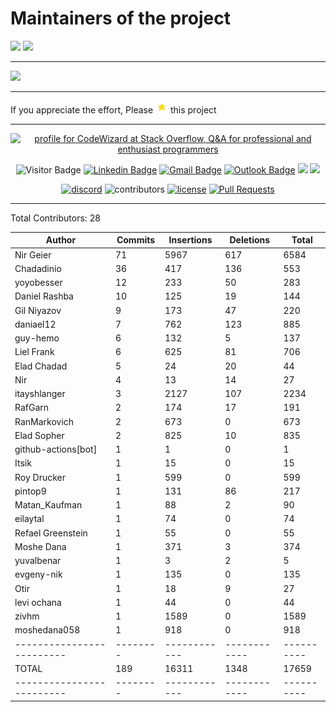 # Maintainers of the project

  <img src="https://img.shields.io/github/forks/nirgeier/DevOps-Zero2Hero?style=social">&nbsp;<img src="https://img.shields.io/github/stars/nirgeier/DevOps-Zero2Hero?style=social">

---

![](resources/images/cover-rounded.png)

---

If you appreciate the effort, Please <img src="https://raw.githubusercontent.com/nirgeier/labs-assets/main/assets/images/star.png" height="20px"> this project

---
<div align="center">
    <a href="https://stackoverflow.com/users/1755598/codewizard"><img src="https://stackoverflow.com/users/flair/1755598.png" height="50" alt="profile for CodeWizard at Stack Overflow, Q&amp;A for professional and enthusiast programmers" title="profile for CodeWizard at Stack Overflow, Q&amp;A for professional and enthusiast programmers"></a>
  
  ![Visitor Badge](https://visitor-badge.laobi.icu/badge?page_id=nirgeier)
  [![Linkedin Badge](https://img.shields.io/badge/-nirgeier-blue?style=flat&logo=Linkedin&logoColor=white&link=https://www.linkedin.com/in/nirgeier/)](https://www.linkedin.com/in/nirgeier/) 
  [![Gmail Badge](https://img.shields.io/badge/-nirgeier@gmail.com-fcc624?style=flat&logo=Gmail&logoColor=red&link=mailto:nirgeier@gmail.com)](mailto:nirgeier@gmail.com) [![Outlook Badge](https://img.shields.io/badge/-nirg@codewizard.co.il-fcc624?style=flat&logo=microsoftoutlook&logoColor=blue&link=mailto:nirg@codewizard.co.il)](mailto:nirg@codewizard.co.il) 
  <img src="https://img.shields.io/github/followers/nirgeier?style=social">
  <img src="https://img.shields.io/github/stars/nirgeier?style=social">
  
  <a href="https://discord.gg/U6xW23Ss"><img src="https://img.shields.io/badge/discord-7289da.svg?style=plastic&logo=discord" alt="discord" style="height: 20px;"></a>
  <img src="https://img.shields.io/github/contributors-anon/nirgeier/DevOps-Zero2Hero?color=yellow&style=plastic" alt="contributors" style="height: 20px;"></a>
  <a href="https://opensource.org/licenses/Apache-2.0"><img src="https://img.shields.io/badge/apache%202.0-blue.svg?style=plastic&label=license" alt="license" style="height: 20px;"></a>
  <a href="https://github.com/nirgeier/DevOps-Zero2Hero/pulls"><img src="https://img.shields.io/github/issues-pr/nirgeier/DevOps-Zero2Hero?style=plastic&logo=pr" alt="Pull Requests" style="height: 20px;"></a> 

</div>

---



Total Contributors: 28

|Author                   |Commits |Insertions  |Deletions   |     Total|
|-------------------------|--------|------------|------------|----------|
|Nir Geier                |      71|        5967|         617|      6584|
|Chadadinio               |      36|         417|         136|       553|
|yoyobesser               |      12|         233|          50|       283|
|Daniel Rashba            |      10|         125|          19|       144|
|Gil Niyazov              |       9|         173|          47|       220|
|daniael12                |       7|         762|         123|       885|
|guy-hemo                 |       6|         132|           5|       137|
|Liel Frank               |       6|         625|          81|       706|
|Elad Chadad              |       5|          24|          20|        44|
|Nir                      |       4|          13|          14|        27|
|itayshlanger             |       3|        2127|         107|      2234|
|RafGarn                  |       2|         174|          17|       191|
|RanMarkovich             |       2|         673|           0|       673|
|Elad Sopher              |       2|         825|          10|       835|
|github-actions[bot]      |       1|           1|           0|         1|
|Itsik                    |       1|          15|           0|        15|
|Roy Drucker              |       1|         599|           0|       599|
|pintop9                  |       1|         131|          86|       217|
|Matan_Kaufman            |       1|          88|           2|        90|
|eilaytal                 |       1|          74|           0|        74|
|Refael Greenstein        |       1|          55|           0|        55|
|Moshe Dana               |       1|         371|           3|       374|
|yuvalbenar               |       1|           3|           2|         5|
|evgeny-nik               |       1|         135|           0|       135|
|Otir                     |       1|          18|           9|        27|
|levi ochana              |       1|          44|           0|        44|
|zivhm                    |       1|        1589|           0|      1589|
|moshedana058             |       1|         918|           0|       918|
|-------------------------|--------|------------|------------|----------|
|TOTAL                    |     189|       16311|        1348|     17659|
|-------------------------|--------|------------|------------|----------|
